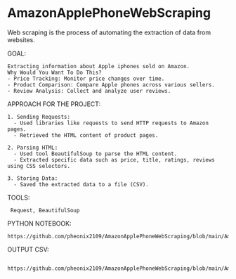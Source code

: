 # AmazonApplePhoneWebScraping
Web scraping is the process of automating the extraction of data from websites. 

GOAL:

    Extracting information about Apple iphones sold on Amazon.
    Why Would You Want To Do This?
    - Price Tracking: Monitor price changes over time.
    - Product Comparison: Compare Apple phones across various sellers.
    - Review Analysis: Collect and analyze user reviews.
    

APPROACH FOR THE PROJECT:
  
    1. Sending Requests:
      - Used libraries like requests to send HTTP requests to Amazon pages.
      - Retrieved the HTML content of product pages.

    2. Parsing HTML:
      - Used tool BeautifulSoup to parse the HTML content.
      - Extracted specific data such as price, title, ratings, reviews using CSS selectors.

    3. Storing Data:
      - Saved the extracted data to a file (CSV).
   

TOOLS:

     Request, BeautifulSoup

PYTHON NOTEBOOK:

    https://github.com/pheonix2109/AmazonApplePhoneWebScraping/blob/main/Amazon_WebScrapping_Final.ipynb

OUTPUT CSV:

     https://github.com/pheonix2109/AmazonApplePhoneWebScraping/blob/main/Amazon_iphone16.csv
